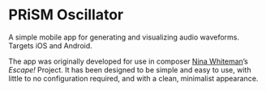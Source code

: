# PRiSM Oscillator

A simple mobile app for generating and visualizing audio waveforms. Targets iOS and Android.

The app was originally developed for use in composer [Nina Whiteman](http://ninawhiteman.com/)’s _Escape!_ Project. It has been designed to be simple and easy to use, with little to no configuration required, and with a clean, minimalist appearance. 